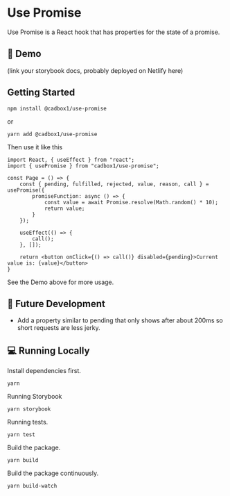 # Use Promise

Use Promise is a React hook that has properties for the state of a promise.

## 🚀 Demo

(link your storybook docs, probably deployed on Netlify here)

## Getting Started

```
npm install @cadbox1/use-promise
```

or

```
yarn add @cadbox1/use-promise
```

Then use it like this

```
import React, { useEffect } from "react";
import { usePromise } from "cadbox1/use-promise";

const Page = () => {
    const { pending, fulfilled, rejected, value, reason, call } = usePromise({
        promiseFunction: async () => {
            const value = await Promise.resolve(Math.random() * 10);
            return value;
        }
    });

    useEffect(() => {
        call();
    }, []);

    return <button onClick={() => call()} disabled={pending}>Current value is: {value}</button>
}
```

See the Demo above for more usage.

## 🔮 Future Development

- Add a property similar to pending that only shows after about 200ms so short requests are less jerky.

## 💻 Running Locally

Install dependencies first.

```
yarn
```

Running Storybook

```
yarn storybook
```

Running tests.

```
yarn test
```

Build the package.

```
yarn build
```

Build the package continuously.

```
yarn build-watch
```
